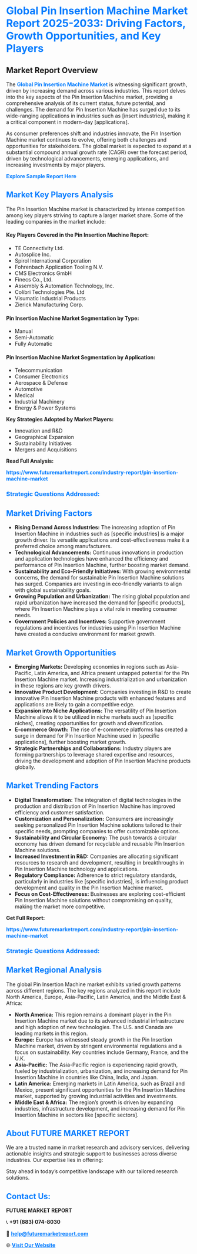 <h1 style="color: #007BFF;">Global Pin Insertion Machine Market Report 2025-2033: Driving Factors, Growth Opportunities, and Key Players</h1>

<section id="overview">
<h2>Market Report Overview</h2>
<p>The <a href="https://www.futuremarketreport.com/industry-report/pin-insertion-machine-market" style="color: #007BFF; text-decoration: none;"><strong>Global Pin Insertion Machine Market</strong></a> is witnessing significant growth, driven by increasing demand across various industries. This report delves into the key aspects of the Pin Insertion Machine market, providing a comprehensive analysis of its current status, future potential, and challenges. The demand for Pin Insertion Machine has surged due to its wide-ranging applications in industries such as [insert industries], making it a critical component in modern-day [applications].</p>
<p>As consumer preferences shift and industries innovate, the Pin Insertion Machine market continues to evolve, offering both challenges and opportunities for stakeholders. The global market is expected to expand at a substantial compound annual growth rate (CAGR) over the forecast period, driven by technological advancements, emerging applications, and increasing investments by major players.</p>
</section>

<section id="overview">
<p><a href="https://www.futuremarketreport.com/request-sample/reportId=53781" style="color: #007BFF; text-decoration: none;"><strong>Explore Sample Report Here</strong></a></p>
</section>

<section id="key-players">
<h2 style="color: #007BFF;">Market Key Players Analysis</h2>
<p>The Pin Insertion Machine market is characterized by intense competition among key players striving to capture a larger market share. Some of the leading companies in the market include:</p>
<h4>Key Players Covered in the Pin Insertion Machine Report:</h4>
<ul><li>TE Connectivity Ltd.</li><li>Autosplice Inc.</li><li>Spirol International Corporation</li><li>Fohrenbach Application Tooling N.V.</li><li>CMS Electronics GmbH</li><li>Finecs Co., Ltd.</li><li>Assembly &amp; Automation Technology, Inc.</li><li>Colibri Technologies Pte. Ltd</li><li>Visumatic Industrial Products</li><li>Zierick Manufacturing Corp.</li></ul>
<h4>Pin Insertion Machine Market Segmentation by Type:</h4>
<ul><li>Manual</li><li>Semi-Automatic</li><li>Fully Automatic</li></ul>

<h4>Pin Insertion Machine Market Segmentation by Application:</h4>
<ul><li>Telecommunication</li><li>Consumer Electronics</li><li>Aerospace &amp; Defense</li><li>Automotive</li><li>Medical</li><li>Industrial Machinery</li><li>Energy &amp; Power Systems</li></ul>
<p><strong>Key Strategies Adopted by Market Players:</strong></p>
<ul>
<li>Innovation and R&D</li>
<li>Geographical Expansion</li>
<li>Sustainability Initiatives</li>
<li>Mergers and Acquisitions</li>
</ul>
</section>

<section>
<p><strong>Read Full Analysis: </strong></p><a href="https://www.futuremarketreport.com/industry-report/pin-insertion-machine-market" style="color: #007BFF; text-decoration: none;"><strong>https://www.futuremarketreport.com/industry-report/pin-insertion-machine-market</strong></a>
<h3 style="color: #007BFF;">Strategic Questions Addressed:</h3>
</section>

<section id="driving-factors">
<h2 style="color: #007BFF;">Market Driving Factors</h2>
<ul>
<li><strong>Rising Demand Across Industries:</strong> The increasing adoption of Pin Insertion Machine in industries such as [specific industries] is a major growth driver. Its versatile applications and cost-effectiveness make it a preferred choice among manufacturers.</li>
<li><strong>Technological Advancements:</strong> Continuous innovations in production and application technologies have enhanced the efficiency and performance of Pin Insertion Machine, further boosting market demand.</li>
<li><strong>Sustainability and Eco-Friendly Initiatives:</strong> With growing environmental concerns, the demand for sustainable Pin Insertion Machine solutions has surged. Companies are investing in eco-friendly variants to align with global sustainability goals.</li>
<li><strong>Growing Population and Urbanization:</strong> The rising global population and rapid urbanization have increased the demand for [specific products], where Pin Insertion Machine plays a vital role in meeting consumer needs.</li>
<li><strong>Government Policies and Incentives:</strong> Supportive government regulations and incentives for industries using Pin Insertion Machine have created a conducive environment for market growth.</li>
</ul>
</section>

<section id="growth-opportunities">
<h2 style="color: #007BFF;">Market Growth Opportunities</h2>
<ul>
<li><strong>Emerging Markets:</strong> Developing economies in regions such as Asia-Pacific, Latin America, and Africa present untapped potential for the Pin Insertion Machine market. Increasing industrialization and urbanization in these regions are key growth drivers.</li>
<li><strong>Innovative Product Development:</strong> Companies investing in R&D to create innovative Pin Insertion Machine products with enhanced features and applications are likely to gain a competitive edge.</li>
<li><strong>Expansion into Niche Applications:</strong> The versatility of Pin Insertion Machine allows it to be utilized in niche markets such as [specific niches], creating opportunities for growth and diversification.</li>
<li><strong>E-commerce Growth:</strong> The rise of e-commerce platforms has created a surge in demand for Pin Insertion Machine used in [specific applications], further boosting market growth.</li>
<li><strong>Strategic Partnerships and Collaborations:</strong> Industry players are forming partnerships to leverage shared expertise and resources, driving the development and adoption of Pin Insertion Machine products globally.</li>
</ul>
</section>

<section id="trending-factors">
<h2 style="color: #007BFF;">Market Trending Factors</h2>
<ul>
<li><strong>Digital Transformation:</strong> The integration of digital technologies in the production and distribution of Pin Insertion Machine has improved efficiency and customer satisfaction.</li>
<li><strong>Customization and Personalization:</strong> Consumers are increasingly seeking personalized Pin Insertion Machine solutions tailored to their specific needs, prompting companies to offer customizable options.</li>
<li><strong>Sustainability and Circular Economy:</strong> The push towards a circular economy has driven demand for recyclable and reusable Pin Insertion Machine solutions.</li>
<li><strong>Increased Investment in R&D:</strong> Companies are allocating significant resources to research and development, resulting in breakthroughs in Pin Insertion Machine technology and applications.</li>
<li><strong>Regulatory Compliance:</strong> Adherence to strict regulatory standards, particularly in industries like [specific industries], is influencing product development and quality in the Pin Insertion Machine market.</li>
<li><strong>Focus on Cost-Effectiveness:</strong> Businesses are exploring cost-efficient Pin Insertion Machine solutions without compromising on quality, making the market more competitive.</li>
</ul>
</section>

<section>
<p><strong>Get Full Report: </strong></p><a href="https://www.futuremarketreport.com/industry-report/pin-insertion-machine-market" style="color: #007BFF; text-decoration: none;"><strong>https://www.futuremarketreport.com/industry-report/pin-insertion-machine-market</strong></a>
<h3 style="color: #007BFF;">Strategic Questions Addressed:</h3>
</section>


<section id="regional-analysis">
<h2 style="color: #007BFF;">Market Regional Analysis</h2>
<p>The global Pin Insertion Machine market exhibits varied growth patterns across different regions. The key regions analyzed in this report include North America, Europe, Asia-Pacific, Latin America, and the Middle East & Africa:</p>
<ul>
<li><strong>North America:</strong> This region remains a dominant player in the Pin Insertion Machine market due to its advanced industrial infrastructure and high adoption of new technologies. The U.S. and Canada are leading markets in this region.</li>
<li><strong>Europe:</strong> Europe has witnessed steady growth in the Pin Insertion Machine market, driven by stringent environmental regulations and a focus on sustainability. Key countries include Germany, France, and the U.K.</li>
<li><strong>Asia-Pacific:</strong> The Asia-Pacific region is experiencing rapid growth, fueled by industrialization, urbanization, and increasing demand for Pin Insertion Machine in countries like China, India, and Japan.</li>
<li><strong>Latin America:</strong> Emerging markets in Latin America, such as Brazil and Mexico, present significant opportunities for the Pin Insertion Machine market, supported by growing industrial activities and investments.</li>
<li><strong>Middle East & Africa:</strong> The region’s growth is driven by expanding industries, infrastructure development, and increasing demand for Pin Insertion Machine in sectors like [specific sectors].</li>
</ul>
</section>

<footer>
<h2 style="color: #007BFF;">About FUTURE MARKET REPORT</h2>
<p>We are a trusted name in market research and advisory services, delivering actionable insights and strategic support to businesses across diverse industries. Our expertise lies in offering:</p>

<p>Stay ahead in today’s competitive landscape with our tailored research solutions.</p>

<h2 style="color: #007BFF;">Contact Us:</h2>
<p><strong>FUTURE MARKET REPORT</strong></p>
<p>📞 <strong>+91 (883) 074-8030</strong></p>
<p>📧 <strong><a href="mailto:help@futuremarketreport.com" style="color: #007BFF;">help@futuremarketreport.com</a></strong></p>
<p>🌐 <strong><a href="https://www.futuremarketreport.com/" style="color: #007BFF;">Visit Our Website</a></strong></p>
</footer>